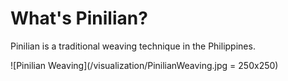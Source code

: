 # What's Pinilian?
Pinilian is a traditional weaving technique in the Philippines. 

![Pinilian Weaving](/visualization/PinilianWeaving.jpg = 250x250)
